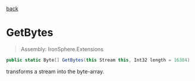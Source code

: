 ﻿

[back](/IronSphere.Extensions/StreamExtension)

# GetBytes

> Assembly: IronSphere.Extensions

```csharp
public static Byte[] GetBytes(this Stream this, Int32 length = 16384)
```

transforms a stream into the byte-array.

 